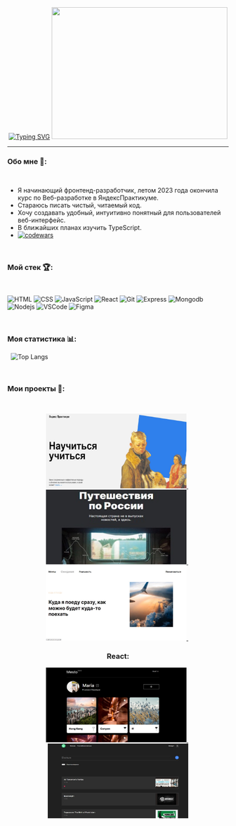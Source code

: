 <div align="center">
 <a href="https://git.io/typing-svg"><img src="https://readme-typing-svg.demolab.com?font=Fira+Code&weight=500&pause=1000&color=407923&repeat=false&width=700&lines=%D0%9F%D1%80%D0%B8%D0%B2%D0%B5%D1%82!+%D0%9C%D0%BE%D0%B5+%D0%B8%D0%BC%D1%8F+%D0%9C%D0%B0%D1%80%D0%B8%D1%8F%2C+%D1%8F+Frontend-%D1%80%D0%B0%D0%B7%D1%80%D0%B0%D0%B1%D0%BE%D1%82%D1%87%D0%B8%D0%BA." alt="Typing SVG" /></a>
  <img src="https://sun9-12.userapi.com/impg/LZrpnYxEmB_PtMUC7jmXwJJ3HoJ26P_iK7U__w/46ycVQYIIoY.jpg?size=1280x914&quality=95&sign=0638174e906a91a3d326462a5389831c&c_uniq_tag=q6Z5VzCFvYPAbKZXvTyJ8PdRipZ9FGBaazACf0gvKIc&type=album" width="400" height="300">
</div>

---

### Обо мне 🙋:
&nbsp;
* Я начинающий фронтенд-разработчик, летом 2023 года окончила курс по Веб-разработке в ЯндексПрактикуме.
* Стараюсь писать чистый, читаемый код.
* Хочу создавать удобный, интуитивно понятный для пользователей веб-интерфейс.
* В ближайших планах изучить TypeScript.
* [![codewars](https://www.codewars.com/users/mariaZlnva/badges/micro)](https://www.codewars.com/users/mariaZlnva)
  
&nbsp;

### Мой стек 🏆:
&nbsp;
<div>
  <img src="https://github.com/MariaZlnva/MariaZlnva/assets/113478369/37f2dc93-93b8-47e3-8d91-2754b62f8a00" alt="HTML" title="HTML" width="40" height="40"/>
  <img src="https://github.com/MariaZlnva/MariaZlnva/assets/113478369/aeb8922c-9e5a-449d-b445-5c438e6fbb84" alt="CSS" title="CSS" width="40" height="40"/>
  <img src="https://github.com/MariaZlnva/MariaZlnva/assets/113478369/4b3e5e27-c4b0-4bc9-b460-d00842da8c29" alt="JavaScript" title="JavaScript" width="40" height="40"/>
  <img src="https://github.com/MariaZlnva/MariaZlnva/assets/113478369/b2b0d4b6-4b61-4028-86c9-90a444b6e940" alt="React" title="React" width="40" height="40"/>
  <img src="https://github.com/MariaZlnva/MariaZlnva/assets/113478369/2e45cf8a-d62d-4bd7-96bb-fc3667fe45f9" alt="Git" title="Git" width="40" height="40"/>
  <img src="https://github.com/MariaZlnva/MariaZlnva/assets/113478369/be9f2a17-51ab-4e35-902d-a52c85a2b29d" alt="Express" title="Express" width="40" height="40"/>
  <img src="https://github.com/MariaZlnva/MariaZlnva/assets/113478369/ee5e8d1d-6e3d-477a-b117-6d37cb831f1e" alt="Mongodb" title="Mongodb" width="40" height="40"/>
  <img src="https://github.com/MariaZlnva/MariaZlnva/assets/113478369/28a0c00f-2b18-44e7-b419-eb51084aaf08" alt="Nodejs" title="Nodejs" width="40" height="40"/>
  <img src="https://github.com/MariaZlnva/MariaZlnva/assets/113478369/db36697a-900e-41d5-bd17-6d3f5722292f" alt="VSCode" title="VSCode" width="40" height="40"/>
  <img src="https://github.com/MariaZlnva/MariaZlnva/assets/113478369/42ae42ca-2a4e-4635-96e5-abf2be923ddc" alt="Figma" title="Figma" width="40" height="40"/>
</div>

&nbsp;

### Моя статистика 📊:
&nbsp;
![Top Langs](https://github-readme-stats.vercel.app/api/top-langs/?username=mariaZlnva&layout=compact&theme=default)

&nbsp;
### Мои проекты 🎨:

&nbsp;

<div align="center">
  <a href="https://github.com/MariaZlnva/how-to-learn" target="_blank">
    <img src="https://raw.githubusercontent.com/mariaZlnva/MariaZlnva/39530c3945a638d290ff99b4b11634bc1d6fd404/HowToLearn.jpg" alt="Научится учиться" title="Научится учиться" width="320" height="170"/>
  </a> &nbsp;
   <a href="https://github.com/MariaZlnva/russian-travel" target="_blank">
    <img src="https://raw.githubusercontent.com/mariaZlnva/MariaZlnva/39530c3945a638d290ff99b4b11634bc1d6fd404/Travel.jpg" alt="Путешествия по России" title="Путешествия по России" width="320" height="170"/>
  </a> &nbsp;
   <a href="https://github.com/MariaZlnva/kuda-ya-poedy" target="_blank">
    <img src="https://raw.githubusercontent.com/mariaZlnva/MariaZlnva/39530c3945a638d290ff99b4b11634bc1d6fd404/AboutTravel.jpg" alt="Куда я поеду" title="Куда я поеду" width="320" height="170"/>
  </a> &nbsp;
 <div>
  <h3>React:</h3>
  <a href="https://github.com/MariaZlnva/react-mesto-auth" target="_blank">
    <img src="https://raw.githubusercontent.com/mariaZlnva/MariaZlnva/39530c3945a638d290ff99b4b11634bc1d6fd404/Mesto.jpg" alt="Место" title="Место" width="320" height="170"/>
  </a> &nbsp;
   <a href="https://github.com/MariaZlnva/movies-explorer-frontend" target="_blank">
    <img src="https://raw.githubusercontent.com/mariaZlnva/MariaZlnva/39530c3945a638d290ff99b4b11634bc1d6fd404/Movies.jpg" alt="Поиск фильмов" title="Movies" width="320" height="170"/>
  </a>
 </div>  
 
</div>
